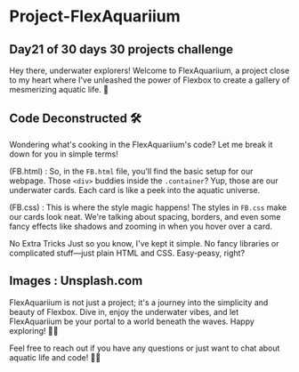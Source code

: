 # Project-FlexAquariium
## Day21 of 30 days 30 projects challenge

Hey there, underwater explorers! Welcome to FlexAquariium, a project close to my heart where I've unleashed the power of Flexbox to create a gallery of mesmerizing aquatic life. 🌊


## Code Deconstructed 🛠️
Wondering what's cooking in the FlexAquariium's code? Let me break it down for you in simple terms!

(FB.html) :
So, in the `FB.html` file, you'll find the basic setup for our webpage. Those `<div>` buddies inside the `.container`? Yup, those are our underwater cards. Each card is like a peek into the aquatic universe.

(FB.css) :
This is where the style magic happens! The styles in `FB.css` make our cards look neat. We're talking about spacing, borders, and even some fancy effects like shadows and zooming in when you hover over a card.

No Extra Tricks Just so you know, I've kept it simple. No fancy libraries or complicated stuff—just plain HTML and CSS. Easy-peasy, right?



## Images : Unsplash.com
FlexAquariium is not just a project; it's a journey into the simplicity and beauty of Flexbox. Dive in, enjoy the underwater vibes, and let FlexAquariium be your portal to a world beneath the waves. Happy exploring! 🐠✨

Feel free to reach out if you have any questions or just want to chat about aquatic life and code! 🌊😊
